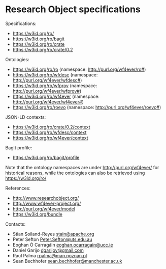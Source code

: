 Research Object specifications
==============================

Specifications:
* https://w3id.org/ro/
* https://w3id.org/ro/bagit
* https://w3id.org/ro/crate
* https://w3id.org/ro/crate/0.2

Ontologies:
* https://w3id.org/ro/ro (namespace: http://purl.org/wf4ever/ro#)
* https://w3id.org/ro/wfdesc (namespace: http://purl.org/wf4ever/wfdesc#)
* https://w3id.org/ro/wfprov (namespace: http://purl.org/wf4ever/wfprov#)
* https://w3id.org/ro/wf4ever (namespace: http://purl.org/wf4ever/wf4ever#)
* https://w3id.org/ro/roevo (namespace: http://purl.org/wf4ever/roevo#)

JSON-LD contexts:
* https://w3id.org/ro/crate/0.2/context
* https://w3id.org/ro/wfdesc/context
* https://w3id.org/ro/wf4ever/context


BagIt profile:
* https://w3id.org/ro/bagit/profile

Note that the ontology namespaces are under http://purl.org/wf4ever/
for historical reasons, while the ontologies can also be retrieved using
https://w3id.org/ro/

References:
* http://www.researchobject.org/
* http://www.wf4ever-project.org/
* http://purl.org/wf4ever/model
* https://w3id.org/bundle

Contacts: 
* Stian Soiland-Reyes <stain@apache.org>
* Peter Sefton <Peter.Sefton@uts.edu.au>
* Eoghan Ó Carragáin <eoghan.ocarragain@ucc.ie>
* Daniel Garijo <dgarijov@gmail.com>
* Raul Palma <rpalma@man.poznan.pl>
* Sean Bechhofer <sean.bechhofer@manchester.ac.uk>

